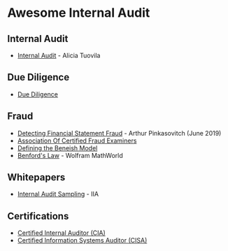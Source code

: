 # Awesome Internal Audit

## Internal Audit
* [Internal Audit](https://www.investopedia.com/terms/i/internalaudit.asp) - Alicia Tuovila


## Due Diligence
* [Due Diligence](https://www.investopedia.com/terms/d/duediligence.asp)

## Fraud
* [Detecting Financial Statement Fraud](https://www.investopedia.com/articles/financial-theory/11/detecting-financial-fraud.asp) - Arthur Pinkasovitch (June 2019)
* [Association Of Certified Fraud Examiners](https://www.investopedia.com/terms/a/association-of-certified-fraud-examiners.asp)
* [Defining the Beneish Model](https://www.investopedia.com/terms/b/beneishmodel.asp)
* [Benford's Law](http://mathworld.wolfram.com/BenfordsLaw.html) - Wolfram MathWorld

## Whitepapers
* [Internal Audit Sampling](http://iia.org.au/sf_docs/default-source/quality/white-papers/iia-australia-white-internal-audit-sampling-(002).pdf) - IIA


## Certifications
* [Certified Internal Auditor (CIA)](https://na.theiia.org/certification/CIA-Certification/Pages/CIA-Certification.aspx)
* [Certified Information Systems Auditor (CISA)](https://www.investopedia.com/terms/c/certified-information-systems-auditor.asp)
